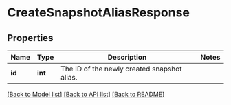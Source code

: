 # CreateSnapshotAliasResponse

## Properties
Name | Type | Description | Notes
------------ | ------------- | ------------- | -------------
**id** | **int** | The ID of the newly created snapshot alias. | 

[[Back to Model list]](../README.md#documentation-for-models) [[Back to API list]](../README.md#documentation-for-api-endpoints) [[Back to README]](../README.md)


